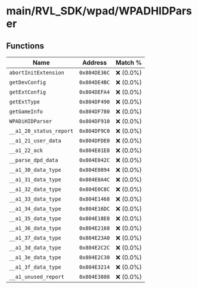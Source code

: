 # main/RVL_SDK/wpad/WPADHIDParser

## Functions

| Name | Address | Match % |
|------|---------|---------|
| `abortInitExtension` | `0x804DE36C` | :x: (0.0%) |
| `getDevConfig` | `0x804DE4BC` | :x: (0.0%) |
| `getExtConfig` | `0x804DEFA4` | :x: (0.0%) |
| `getExtType` | `0x804DF490` | :x: (0.0%) |
| `getGameInfo` | `0x804DF780` | :x: (0.0%) |
| `WPADiHIDParser` | `0x804DF910` | :x: (0.0%) |
| `__a1_20_status_report` | `0x804DF9C0` | :x: (0.0%) |
| `__a1_21_user_data` | `0x804DFDE0` | :x: (0.0%) |
| `__a1_22_ack` | `0x804E01E8` | :x: (0.0%) |
| `__parse_dpd_data` | `0x804E042C` | :x: (0.0%) |
| `__a1_30_data_type` | `0x804E0894` | :x: (0.0%) |
| `__a1_31_data_type` | `0x804E0A4C` | :x: (0.0%) |
| `__a1_32_data_type` | `0x804E0C8C` | :x: (0.0%) |
| `__a1_33_data_type` | `0x804E1468` | :x: (0.0%) |
| `__a1_34_data_type` | `0x804E16DC` | :x: (0.0%) |
| `__a1_35_data_type` | `0x804E18E8` | :x: (0.0%) |
| `__a1_36_data_type` | `0x804E2168` | :x: (0.0%) |
| `__a1_37_data_type` | `0x804E23A0` | :x: (0.0%) |
| `__a1_3d_data_type` | `0x804E2C2C` | :x: (0.0%) |
| `__a1_3e_data_type` | `0x804E2C30` | :x: (0.0%) |
| `__a1_3f_data_type` | `0x804E3214` | :x: (0.0%) |
| `__a1_unused_report` | `0x804E3808` | :x: (0.0%) |